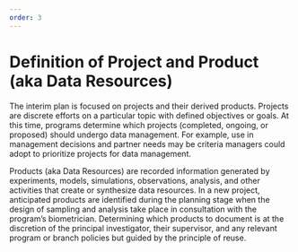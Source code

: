 ```yaml
---
order: 3
---
```


# Definition of Project and Product (aka Data Resources)

The interim plan is focused on projects and their derived products. Projects are discrete efforts on a particular topic with defined objectives or goals. At this time, programs determine which projects (completed, ongoing, or proposed) should undergo data management. For example, use in management decisions and partner needs may be criteria managers could adopt to prioritize projects for data management.

Products (aka Data Resources) are recorded information generated by experiments, models, simulations, observations, analysis, and other activities that create or synthesize data resources. In a new project, anticipated products are identified during the planning stage when the design of sampling and analysis take place in consultation with the program’s biometrician. Determining which products to document is at the discretion of the principal investigator, their supervisor, and any relevant program or branch policies but guided by the principle of reuse.
